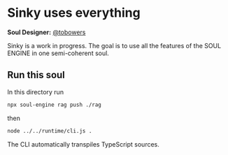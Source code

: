 # Sinky uses everything

**Soul Designer:** [@tobowers](https://github.com/tobowers)

Sinky is a work in progress. The goal is to use all the features of the SOUL ENGINE in one semi-coherent soul.

## Run this soul

In this directory run

```bash
npx soul-engine rag push ./rag
```

then

```bash
node ../../runtime/cli.js .
```
The CLI automatically transpiles TypeScript sources.
